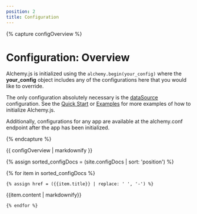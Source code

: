 ```yaml
---
position: 2
title: Configuration
---
```


{% capture configOverview %}

# Configuration: Overview

Alchemy.js is initialized using the `alchemy.begin(your_config)` where the **your_config** object includes any of the configurations here that you would like to override.

The only configuration absolutely necessary is the [dataSource](#dataSource) configuration.  See the [Quick Start](../#quick-start) or [Examples](../../examples) for more examples of how to initialize Alchemy.js.

Additionally, configurations for any app are available at the alchemy.conf endpoint after the app has been initialized.

{% endcapture %}

{{ configOverview | markdownify }}


{% assign sorted_configDocs = (site.configDocs | sort: 'position') %}

{% for item in sorted_configDocs %}

    {% assign href = ({{item.title}} | replace: ' ', '-') %}

<section class="config-doc" id="{{href}}">

{{item.content | markdownify}}

</section>

    {% endfor %}

